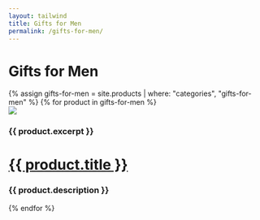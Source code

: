 ```yaml
---
layout: tailwind
title: Gifts for Men
permalink: /gifts-for-men/
---
```


<div class="container mx-6 mt-6 p-8 mx-auto">
<h1 class="text-center text-2xl text-blue-700 tracking-wider">Gifts for Men</h1>
</div>

<div class="flex flex-wrap min-w-0 max-w-full lg:px-16 p-4 justify-evenly">
  {% assign gifts-for-men = site.products | where: "categories", "gifts-for-men" %}
  {% for product in gifts-for-men %}
  <div class="w-64 px-3 bg">
    <div class="bg-white rounded-lg my-4 overflow-hidden border shadow-lg">
      <div>
      <a data-fancybox="gallery" href="{{ product.image_path }}"><img class="h-48 w-full object-cover object-top" src="{{ product.image_path }}"></a>
      </div>
      <div>
        <div>
          <h3 class="text-sm text-gray-700 -m-2">{{ product.excerpt }}</h3>
        </div>
        <h1 class="font-semibold text-lg m-4 text-gray-900 leading-tight truncate"><a href="{{ product.url }}">{{ product.title }}</a></h1>
        <h3 class="text-xs text-gray-500 m-4 truncate">{{ product.description }}</h3>
      </div>
    </div>
  </div>
{% endfor %}
</div>
